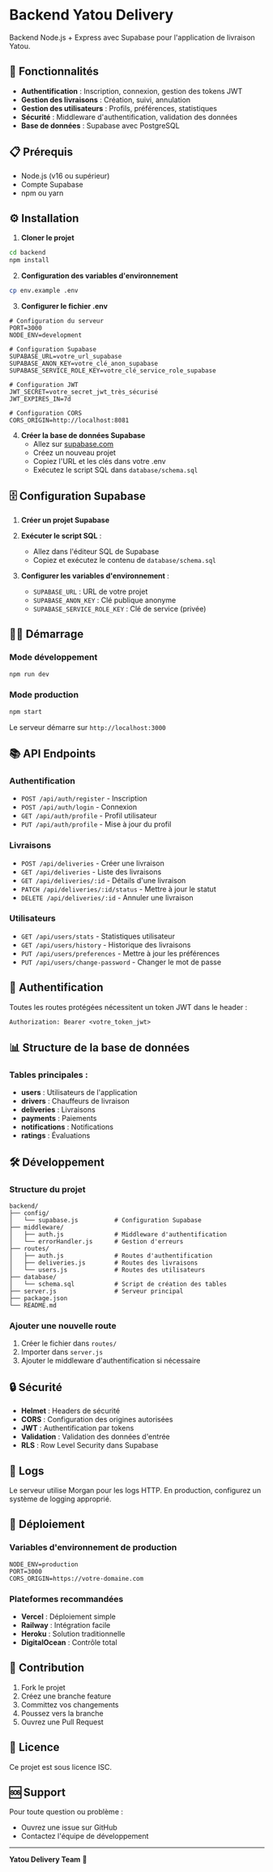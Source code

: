# Backend Yatou Delivery

Backend Node.js + Express avec Supabase pour l'application de livraison Yatou.

## 🚀 Fonctionnalités

- **Authentification** : Inscription, connexion, gestion des tokens JWT
- **Gestion des livraisons** : Création, suivi, annulation
- **Gestion des utilisateurs** : Profils, préférences, statistiques
- **Sécurité** : Middleware d'authentification, validation des données
- **Base de données** : Supabase avec PostgreSQL

## 📋 Prérequis

- Node.js (v16 ou supérieur)
- Compte Supabase
- npm ou yarn

## ⚙️ Installation

1. **Cloner le projet**
```bash
cd backend
npm install
```

2. **Configuration des variables d'environnement**
```bash
cp env.example .env
```

3. **Configurer le fichier .env**
```env
# Configuration du serveur
PORT=3000
NODE_ENV=development

# Configuration Supabase
SUPABASE_URL=votre_url_supabase
SUPABASE_ANON_KEY=votre_clé_anon_supabase
SUPABASE_SERVICE_ROLE_KEY=votre_clé_service_role_supabase

# Configuration JWT
JWT_SECRET=votre_secret_jwt_très_sécurisé
JWT_EXPIRES_IN=7d

# Configuration CORS
CORS_ORIGIN=http://localhost:8081
```

4. **Créer la base de données Supabase**
   - Allez sur [supabase.com](https://supabase.com)
   - Créez un nouveau projet
   - Copiez l'URL et les clés dans votre .env
   - Exécutez le script SQL dans `database/schema.sql`

## 🗄️ Configuration Supabase

1. **Créer un projet Supabase**
2. **Exécuter le script SQL** :
   - Allez dans l'éditeur SQL de Supabase
   - Copiez et exécutez le contenu de `database/schema.sql`

3. **Configurer les variables d'environnement** :
   - `SUPABASE_URL` : URL de votre projet
   - `SUPABASE_ANON_KEY` : Clé publique anonyme
   - `SUPABASE_SERVICE_ROLE_KEY` : Clé de service (privée)

## 🏃‍♂️ Démarrage

### Mode développement
```bash
npm run dev
```

### Mode production
```bash
npm start
```

Le serveur démarre sur `http://localhost:3000`

## 📚 API Endpoints

### Authentification
- `POST /api/auth/register` - Inscription
- `POST /api/auth/login` - Connexion
- `GET /api/auth/profile` - Profil utilisateur
- `PUT /api/auth/profile` - Mise à jour du profil

### Livraisons
- `POST /api/deliveries` - Créer une livraison
- `GET /api/deliveries` - Liste des livraisons
- `GET /api/deliveries/:id` - Détails d'une livraison
- `PATCH /api/deliveries/:id/status` - Mettre à jour le statut
- `DELETE /api/deliveries/:id` - Annuler une livraison

### Utilisateurs
- `GET /api/users/stats` - Statistiques utilisateur
- `GET /api/users/history` - Historique des livraisons
- `PUT /api/users/preferences` - Mettre à jour les préférences
- `PUT /api/users/change-password` - Changer le mot de passe

## 🔐 Authentification

Toutes les routes protégées nécessitent un token JWT dans le header :
```
Authorization: Bearer <votre_token_jwt>
```

## 📊 Structure de la base de données

### Tables principales :
- **users** : Utilisateurs de l'application
- **drivers** : Chauffeurs de livraison
- **deliveries** : Livraisons
- **payments** : Paiements
- **notifications** : Notifications
- **ratings** : Évaluations

## 🛠️ Développement

### Structure du projet
```
backend/
├── config/
│   └── supabase.js          # Configuration Supabase
├── middleware/
│   ├── auth.js              # Middleware d'authentification
│   └── errorHandler.js      # Gestion d'erreurs
├── routes/
│   ├── auth.js              # Routes d'authentification
│   ├── deliveries.js        # Routes des livraisons
│   └── users.js             # Routes des utilisateurs
├── database/
│   └── schema.sql           # Script de création des tables
├── server.js                # Serveur principal
├── package.json
└── README.md
```

### Ajouter une nouvelle route
1. Créer le fichier dans `routes/`
2. Importer dans `server.js`
3. Ajouter le middleware d'authentification si nécessaire

## 🔒 Sécurité

- **Helmet** : Headers de sécurité
- **CORS** : Configuration des origines autorisées
- **JWT** : Authentification par tokens
- **Validation** : Validation des données d'entrée
- **RLS** : Row Level Security dans Supabase

## 📝 Logs

Le serveur utilise Morgan pour les logs HTTP. En production, configurez un système de logging approprié.

## 🚀 Déploiement

### Variables d'environnement de production
```env
NODE_ENV=production
PORT=3000
CORS_ORIGIN=https://votre-domaine.com
```

### Plateformes recommandées
- **Vercel** : Déploiement simple
- **Railway** : Intégration facile
- **Heroku** : Solution traditionnelle
- **DigitalOcean** : Contrôle total

## 🤝 Contribution

1. Fork le projet
2. Créez une branche feature
3. Committez vos changements
4. Poussez vers la branche
5. Ouvrez une Pull Request

## 📄 Licence

Ce projet est sous licence ISC.

## 🆘 Support

Pour toute question ou problème :
- Ouvrez une issue sur GitHub
- Contactez l'équipe de développement

---

**Yatou Delivery Team** 🚚
